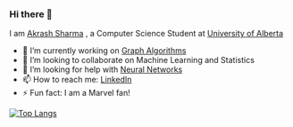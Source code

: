 ### Hi there 👋

<!--
**Akarsh654/Akarsh654** is a ✨ _special_ ✨ repository because its `README.md` (this file) appears on your GitHub profile. -->

I am [Akrash Sharma](https://akrashsharma.netlify.app/) , a Computer Science Student at [University of Alberta](https://www.ualberta.ca/index.html) 

- 🔭 I’m currently working on [Graph Algorithms](https://github.com/Akarsh654/Graph-Algorithms-Package) 
- 👯 I’m looking to collaborate on Machine Learning and Statistics
- 🤔 I’m looking for help with [Neural Networks](hhttps://github.com/Akarsh654/Deep-Learning-Projects/tree/main/Neural%20Networks)
- 📫 How to reach me: [LinkedIn](https://www.linkedin.com/in/akrash-sharma-a75808198/)
- ⚡ Fun fact: I am a Marvel fan!

[![Top Langs](https://github-readme-stats.vercel.app/api/top-langs/?username=Akarsh654&hide=jupyter_notebook&layout=compact)](https://github.com/Akarsh654/github-readme-stats)


